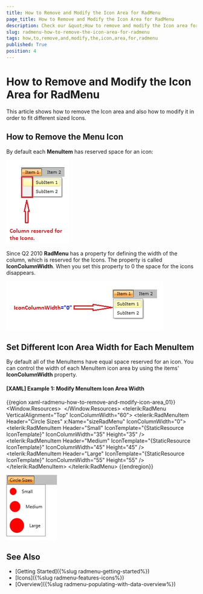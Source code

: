 ```yaml
---
title: How to Remove and Modify the Icon Area for RadMenu
page_title: How to Remove and Modify the Icon Area for RadMenu
description: Check our &quot;How to remove and modify the Icon area for RadMenu&quot; documentation article for the RadMenu {{ site.framework_name }} control.
slug: radmenu-how-to-remove-the-icon-area-for-radmenu
tags: how,to,remove,and,modify,the,icon,area,for,radmenu
published: True
position: 4
---
```


# How to Remove and Modify the Icon Area for RadMenu

This article shows how to remove the Icon area and also how to modify it in order to fit different sized Icons.

## How to Remove the Menu Icon

By default each __MenuItem__ has reserved space for an icon:

![RadMenu Icon Area](images/RadMenuIcon.jpg)

Since Q2 2010 __RadMenu__ has a property for defining the width of the column, which is reserved for the Icons. The property is called __IconColumnWidth__. When you set this property to 0 the space for the icons disappears.

![](images/RadMenu_IconColumnWidth.jpg)

## Set Different Icon Area Width for Each MenuItem

By default all of the MenuItems have equal space reserved for an icon. You can control the width of each MenuItem icon area by using the items' __IconColumnWidth__ property.

#### __[XAML] Example 1: Modify MenuItem Icon Area Width__
{{region xaml-radmenu-how-to-remove-and-modify-icon-area_01}}
	<Window.Resources>
		<DataTemplate x:Key="IconTemplate">
			<Image Source="/Images/Circle.png" Stretch="UniformToFill" />
		</DataTemplate>
    </Window.Resources>
	<telerik:RadMenu VerticalAlignment="Top" IconColumnWidth="60">
	    <telerik:RadMenuItem Header="Circle Sizes" x:Name="sizeRadMenu" IconColumnWidth="0">
	        <telerik:RadMenuItem Header="Small" IconTemplate="{StaticResource IconTemplate}" IconColumnWidth="35" Height="35" />
	        <telerik:RadMenuItem Header="Medium" IconTemplate="{StaticResource IconTemplate}" IconColumnWidth="45" Height="45" />
	        <telerik:RadMenuItem Header="Large" IconTemplate="{StaticResource IconTemplate}" IconColumnWidth="55" Height="55" />
	    </telerik:RadMenuItem>
	</telerik:RadMenu>
{{endregion}}

![Modify MenuItem Icon Area Width](images/RadMenu_HowTo_How_to_remove_and_modify_the_Icon_area.jpg)

## See Also

 * [Getting Started]({%slug radmenu-getting-started%})
 * [Icons]({%slug radmenu-features-icons%})
 * [Overview]({%slug radmenu-populating-with-data-overview%})
